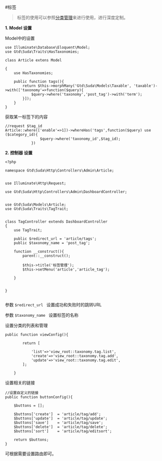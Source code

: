 #标签


> 标签的使用可以参照[分类管理](https://docs.quyouinc.com/v2.0/basic/taxonomy/)来进行使用，进行深度定制。


**1. Model 设置**

Model中的设置

```
use Illuminate\Database\Eloquent\Model;
use Gtd\Suda\Traits\HasTaxonomies;

class Article extens Model

{
	use HasTaxonomies;
	
	public function tags(){
        return $this->morphMany('Gtd\Suda\Models\Taxable', 'taxable')->with(['taxonomy'=>function($query){
            $query->where('taxonomy','post_tag')->with('term');
        }]);
    }
}

```


获取某一标签下的内容

```
//request $tag_id
Article::where(['enable'=>1])->whereHas('tags',function($query) use ($category_id){
                $query->where('taxonomy_id',$tag_id);
            })
```



**2. 控制器 设置**

```
<?php

namespace Gtd\Suda\Http\Controllers\Admin\Article;


use Illuminate\Http\Request;

use Gtd\Suda\Http\Controllers\Admin\DashboardController;


use Gtd\Suda\Models\Article;
use Gtd\Suda\Traits\TagTrait;


class TagController extends DashboardController
{
    use TagTrait;
    
    public $redirect_url = 'article/tags';
    public $taxonomy_name = 'post_tag';
    
    function __construct(){
        parent::__construct();
        
        $this->title('标签管理');
        $this->setMenu('article','article_tag');
        
    }
    

}


```

参数 ```$redirect_url ``` 设置成功和失败时的跳转URL

参数 ```$taxonomy_name ``` 设置标签的名称

设置分类的列表和管理

```
public function viewConfig(){

        return [

            'list'=>'view_root::taxonomy.tag.list',
            'create'=>'view_root::taxonomy.tag.add',
            'update'=>'view_root::taxonomy.tag.edit',
        ];

    }
```

设置相关的链接

```
//设置自定义的链接
public function buttonConfig(){

    $buttons = [];

    $buttons['create']  = 'article/tag/add';
    $buttons['update']  = 'article/tag/update';
    $buttons['save']    = 'article/tag/save';
    $buttons['delete']  = 'article/tag/delete';
    $buttons['sort']    = 'article/tag/editsort';
    
    return $buttons;
}
```

可根据需要设置路由即可。






